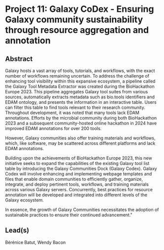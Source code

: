 # Project 11: Galaxy CoDex - Ensuring Galaxy community sustainability through resource aggregation and annotation

## Abstract

Galaxy hosts a vast array of tools, tutorials, and workflows, with the exact number of workflows remaining uncertain. To address the challenge of enhancing tool visibility within this expansive ecosystem, a pipeline called the Galaxy Tool Metadata Extractor was created during the BioHackathon Europe 2023. This pipeline aggregates Galaxy tool suites from various sources, automatically extracts metadata such as bio.tools identifiers and EDAM ontology, and presents the information in an interactive table. Users can filter this table to find tools relevant to their research community. Throughout development, it was noted that many tools lack EDAM annotations. Efforts by the microbial community during both BioHackathon 2023 and a subsequent community-hosted online hackathon in 2024 have improved EDAM annotations for over 200 tools.

However, Galaxy communities also offer training materials and workflows, which, like software, may be scattered across different platforms and lack EDAM annotations.

Building upon the achievements of BioHackathon Europe 2023, this new initiative seeks to expand the capabilities of the existing Galaxy tool list table by introducing the Galaxy Communities Dock (Galaxy Codex). Galaxy Codex will involve enhancing and implementing webpage templates and files that enable domain communities to efficiently gather, organize, integrate, and deploy pertinent tools, workflows, and training materials across various Galaxy servers. Concurrently, best practices for resource annotation will be developed and integrated into different levels of the Galaxy ecosystem.

In essence, the growth of Galaxy Communities necessitates the adoption of sustainable practices to ensure their continued advancement."

## Lead(s)

Bérénice Batut, Wendy Bacon

